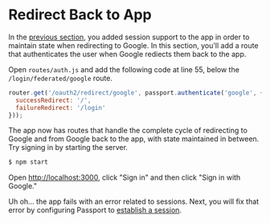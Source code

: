# Redirect Back to App

In the [previous section](../state/), you added session support to the app in
order to maintain state when redirecting to Google.  In this section, you'll add
a route that authenticates the user when Google rediects them back to the app.

Open `routes/auth.js` and add the following code at line 55, below the
`/login/federated/google` route.

```js
router.get('/oauth2/redirect/google', passport.authenticate('google', {
  successRedirect: '/',
  failureRedirect: '/login'
}));
```

The app now has routes that handle the complete cycle of redirecting to Google
and from Google back to the app, with state maintained in between.  Try signing
in by starting the server.

```sh
$ npm start
```

Open [http://localhost:3000](http://localhost:3000), click "Sign in" and then
click "Sign in with Google."

Uh oh... the app fails with an error related to sessions.  Next, you will fix
that error by configuring Passport to [establish a session](../session/).
